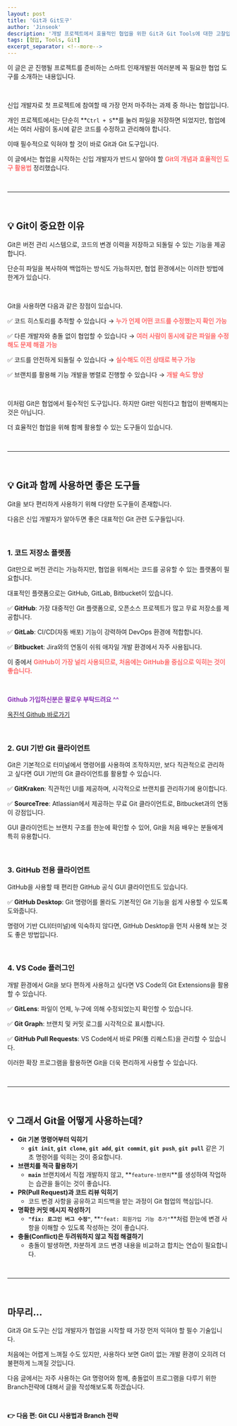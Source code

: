 ```yaml
---
layout: post
title: 'Git과 Git도구'
author: 'Jinseok'
description: '개발 프로젝트에서 효율적인 협업을 위한 Git과 Git Tools에 대한 고찰입니다.'
tags: [협업, Tools, Git]
excerpt_separator: <!--more-->
---
```


이 글은 곧 진행될 프로젝트를 준비하는 스마트 인재개발원 여러분께 꼭 필요한 협업 도구를 소개하는 내용입니다.

<!--more-->

<br>

신입 개발자로 첫 프로젝트에 참여할 때 가장 먼저 마주하는 과제 중 하나는 협업입니다.

개인 프로젝트에서는 단순히 **`Ctrl + S`**를 눌러 파일을 저장하면 되었지만, 협업에서는 여러 사람이 동시에 같은 코드를 수정하고 관리해야 합니다.

이때 필수적으로 익혀야 할 것이 바로 Git과 Git 도구입니다.

이 글에서는 협업을 시작하는 신입 개발자가 반드시 알아야 할 <span style="color:rgb(254, 109, 109)">**Git의 개념과 효율적인 도구 활용법**</span> 정리했습니다.

<br>

---

<br>

## 💡 Git이 중요한 이유

Git은 버전 관리 시스템으로, 코드의 변경 이력을 저장하고 되돌릴 수 있는 기능을 제공합니다.

단순히 파일을 복사하여 백업하는 방식도 가능하지만, 협업 환경에서는 이러한 방법에 한계가 있습니다.

<br>

Git을 사용하면 다음과 같은 장점이 있습니다.

✅ 코드 히스토리를 추적할 수 있습니다 → <span style="color:rgb(254, 109, 109)">**누가 언제 어떤 코드를 수정했는지 확인 가능**</span>

✅ 다른 개발자와 충돌 없이 협업할 수 있습니다 → <span style="color:rgb(254, 109, 109)">**여러 사람이 동시에 같은 파일을 수정해도 문제 해결 가능**</span>

✅ 코드를 안전하게 되돌릴 수 있습니다 → <span style="color:rgb(254, 109, 109)">**실수해도 이전 상태로 복구 가능**</span>

✅ 브랜치를 활용해 기능 개발을 병렬로 진행할 수 있습니다 → <span style="color:rgb(254, 109, 109)">**개발 속도 향상**</span>

<br>

이처럼 Git은 협업에서 필수적인 도구입니다. 하지만 Git만 익힌다고 협업이 완벽해지는 것은 아닙니다.

더 효율적인 협업을 위해 함께 활용할 수 있는 도구들이 있습니다.

<br>

---

<br>

## 💡 Git과 함께 사용하면 좋은 도구들

Git을 보다 편리하게 사용하기 위해 다양한 도구들이 존재합니다.

다음은 신입 개발자가 알아두면 좋은 대표적인 Git 관련 도구들입니다.

<br>

### 1. 코드 저장소 플랫폼

Git만으로 버전 관리는 가능하지만, 협업을 위해서는 코드를 공유할 수 있는 플랫폼이 필요합니다.

대표적인 플랫폼으로는 GitHub, GitLab, Bitbucket이 있습니다.

✅ **GitHub**: 가장 대중적인 Git 플랫폼으로, 오픈소스 프로젝트가 많고 무료 저장소를 제공합니다.

✅ **GitLab**: CI/CD(자동 배포) 기능이 강력하여 DevOps 환경에 적합합니다.

✅ **Bitbucket**: Jira와의 연동이 쉬워 애자일 개발 환경에서 자주 사용됩니다.

이 중에서 <span style="color:rgb(254, 109, 109)">**GitHub이 가장 널리 사용되므로, 처음에는 GitHub을 중심으로 익히는 것이 좋습니다.**</span>

<br>

<span style="color:rgb(136, 51, 182)">**Github 가입하신분은 팔로우 부탁드려요 ^^**

[옥진석 Github 바로가기](https://github.com/JJOK97)

<br>

### 2. GUI 기반 Git 클라이언트

Git은 기본적으로 터미널에서 명령어를 사용하여 조작하지만, 보다 직관적으로 관리하고 싶다면 GUI 기반의 Git 클라이언트를 활용할 수 있습니다.

✅ **GitKraken**: 직관적인 UI를 제공하며, 시각적으로 브랜치를 관리하기에 용이합니다.

✅ **SourceTree**: Atlassian에서 제공하는 무료 Git 클라이언트로, Bitbucket과의 연동이 강점입니다.

GUI 클라이언트는 브랜치 구조를 한눈에 확인할 수 있어, Git을 처음 배우는 분들에게 특히 유용합니다.

<br>

### 3. GitHub 전용 클라이언트

GitHub을 사용할 때 편리한 GitHub 공식 GUI 클라이언트도 있습니다.

✅ **GitHub Desktop**: Git 명령어를 몰라도 기본적인 Git 기능을 쉽게 사용할 수 있도록 도와줍니다.

명령어 기반 CLI(터미널)에 익숙하지 않다면, GitHub Desktop을 먼저 사용해 보는 것도 좋은 방법입니다.

<br>

### 4. VS Code 플러그인

개발 환경에서 Git을 보다 편하게 사용하고 싶다면 VS Code의 Git Extensions을 활용할 수 있습니다.

✅ **GitLens**: 파일이 언제, 누구에 의해 수정되었는지 확인할 수 있습니다.

✅ **Git Graph**: 브랜치 및 커밋 로그를 시각적으로 표시합니다.

✅ **GitHub Pull Requests**: VS Code에서 바로 PR(풀 리퀘스트)을 관리할 수 있습니다.

이러한 확장 프로그램을 활용하면 Git을 더욱 편리하게 사용할 수 있습니다.

<br>

---

<br>

## 💡 그래서 Git을 어떻게 사용하는데?

-   **Git 기본 명령어부터 익히기**
    -   **`git init`**, **`git clone`**, **`git add`**, **`git commit`**, **`git push`**, **`git pull`** 같은 기초 명령어를 익히는 것이 중요합니다.
-   **브랜치를 적극 활용하기**
    -   **`main`** 브랜치에서 직접 개발하지 않고, **`feature-브랜치`**를 생성하여 작업하는 습관을 들이는 것이 좋습니다.
-   **PR(Pull Request)과 코드 리뷰 익히기**
    -   코드 변경 사항을 공유하고 피드백을 받는 과정이 Git 협업의 핵심입니다.
-   **명확한 커밋 메시지 작성하기**
    -   **`"fix: 로그인 버그 수정"`**, **`"feat: 회원가입 기능 추가"`**처럼 한눈에 변경 사항을 이해할 수 있도록 작성하는 것이 좋습니다.
-   **충돌(Conflict)은 두려워하지 않고 직접 해결하기**
    -   충돌이 발생하면, 차분하게 코드 변경 내용을 비교하고 합치는 연습이 필요합니다.

<br>

---

<br>

## 마무리…

Git과 Git 도구는 신입 개발자가 협업을 시작할 때 가장 먼저 익혀야 할 필수 기술입니다.

처음에는 어렵게 느껴질 수도 있지만, 사용하다 보면 Git이 없는 개발 환경이 오히려 더 불편하게 느껴질 것입니다.

다음 글에서는 자주 사용하는 Git 명령어와 함께, 충돌없이 프로그램을 다루기 위한 Branch전략에 대해서 글을 작성해보도록 하겠습니다.

<br>

**👉 다음 편: Git CLI 사용법과 Branch 전략**
